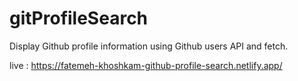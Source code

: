 # gitProfileSearch
Display Github profile information using Github users API and fetch.

live : https://fatemeh-khoshkam-github-profile-search.netlify.app/
